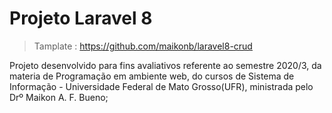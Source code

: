 # Projeto Laravel 8
> Tamplate : https://github.com/maikonb/laravel8-crud

Projeto desenvolvido para fins avaliativos referente ao semestre 2020/3, da materia de Programação em ambiente web, do cursos de Sistema de Informação - Universidade Federal de Mato Grosso(UFR), ministrada pelo Drº Maikon A. F. Bueno;

